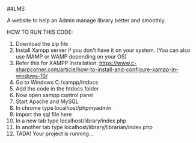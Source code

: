 ##LMS

A website to help an Admin manage library better and smoothly.


HOW TO RUN THIS CODE:
1. Download the zip file
2. Install Xampp server if you don't have it on your system. (You can also use MAMP or WAMP depending on your OS)
3. Refer this for XAMPP Installation: https://www.c-sharpcorner.com/article/how-to-install-and-configure-xampp-in-windows-10/
4. Go to Windows C:/xampp/htdocs
5. Add the code in the htdocs folder
6. Now open xampp control panel
7. Start Apache and MySQL
8. In chrome type localhost/phpmyadmin
9. import the sql file here
10. In a new tab type localhost/library/index.php 
11. In another tab type localhost/library/librarian/index.php
12. TADA! Your project is running...

